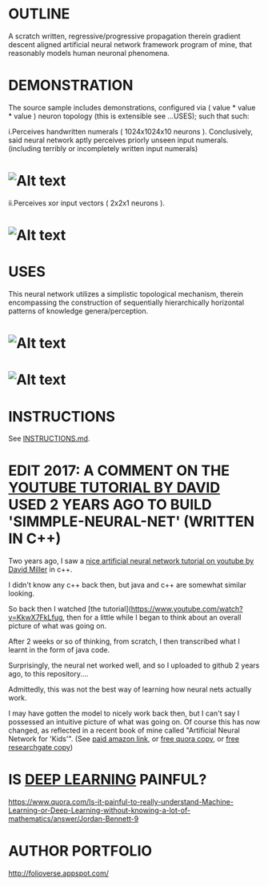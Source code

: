 OUTLINE
============================================
A scratch written, regressive/progressive propagation therein gradient descent aligned artificial neural network framework program of mine, that reasonably models human neuronal phenomena.






DEMONSTRATION
============================================
The source sample includes demonstrations, configured via ( value * value * value ) neuron topology (this is extensible see ...USES); such that such:


i.Perceives handwritten numerals ( 1024x1024x10 neurons ). Conclusively, said neural network aptly perceives priorly unseen input numerals. (including terribly or incompletely written input numerals)

![Alt text](https://github.com/JordanMicahBennett/SYNTHETIC-SENTIENCE/blob/master/source-code/data/images/captures/0.png?raw=true "default page")
============================================


ii.Perceives xor input vectors ( 2x2x1 neurons ).

![Alt text](https://github.com/JordanMicahBennett/SYNTHETIC-SENTIENCE/blob/master/source-code/data/images/captures/1.png?raw=true "default page")
============================================




USES
============================================
This neural network utilizes a simplistic topological mechanism, therein encompassing the construction of sequentially hierarchically horizontal patterns of knowledge genera/perception.

![Alt text](https://github.com/JordanMicahBennett/SYNTHETIC-SENTIENCE/blob/master/source-code/data/images/captures/2.png?raw=true "default page")
============================================

![Alt text](https://github.com/JordanMicahBennett/SYNTHETIC-SENTIENCE/blob/master/source-code/data/images/captures/3.png?raw=true "default page")
============================================



INSTRUCTIONS
============================================
See [INSTRUCTIONS.md](https://github.com/JordanMicahBennett/SYNTHETIC-SENTIENCE/blob/master/INSTRUCTIONS.md).





EDIT 2017: A COMMENT ON THE [YOUTUBE TUTORIAL BY DAVID](https://www.youtube.com/watch?v=KkwX7FkLfug) USED 2 YEARS AGO TO BUILD 'SIMMPLE-NEURAL-NET' (WRITTEN IN C++)
============================================
Two years ago, I saw a [nice artificial neural network tutorial on youtube by David Miller](https://www.youtube.com/watch?v=KkwX7FkLfug) in c++.

I didn't know any c++ back then, but java and c++ are somewhat similar looking.

So back then I watched [the tutorial](https://www.youtube.com/watch?v=KkwX7FkLfug, then for a little while I began to think about an overall picture of what was going on.

After 2 weeks or so of thinking, from scratch, I then transcribed what I learnt in the form of java code.

Surprisingly, the neural net worked well, and so I uploaded to github 2 years ago, to this repository....

Admittedly, this was not the best way of learning how neural nets actually work.

I may have gotten the model to nicely work back then, but I can't say I possessed an intuitive picture of what was going on. Of course this has now changed, as reflected in a recent book of mine called "Artificial Neural Network for 'Kids'". (See [paid amazon link](https://www.amazon.com/dp/B077FX57ZZ), or [free quora copy](https://www.quora.com/What-is-the-most-intuitive-explanation-of-artificial-neural-networks/answer/Jordan-Bennett-9), or [free researchgate copy](https://www.researchgate.net/publication/321162382_Artificial_Neural_Nets_For_Kids))



IS [DEEP LEARNING](https://en.wikipedia.org/wiki/Deep_learning) PAINFUL?
=============================================
https://www.quora.com/Is-it-painful-to-really-understand-Machine-Learning-or-Deep-Learning-without-knowing-a-lot-of-mathematics/answer/Jordan-Bennett-9




AUTHOR PORTFOLIO
============================================
http://folioverse.appspot.com/


